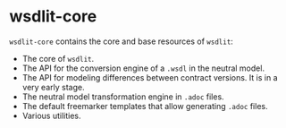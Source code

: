 <!--
  #%L
  wsdlit-core
  %%
  Copyright (C) 2021 - 2022 Axencia para a Modernización Tecnolóxica de Galicia (AMTEGA) - Xunta de Galicia
  %%
  This file is part of "wsdlit".
  
  "wsdlit" is free software: you can redistribute it and/or modify
  it under the terms of:
  European Union Public License, either Version 1.2 or – as soon
  they will be approved by the European Commission - subsequent versions of
  the EUPL;
  
  "wsdlit" is distributed in the hope that it will be useful,
  but WITHOUT ANY WARRANTY; without even the implied warranty of
  MERCHANTABILITY or FITNESS FOR A PARTICULAR PURPOSE. See the
  European Union Public License for more details.
  
  You may obtain a copy of tce European Union Public Licence at:
  http://joinup.ec.europa.eu/software/page/eupl/licence-eupl
  #L%
  -->

# wsdlit-core

`wsdlit-core` contains the core and base resources of `wsdlit`:

* The core of `wsdlit`.
* The API for the conversion engine of a `.wsdl` in the neutral model.
* The API for modeling differences between contract versions. It is in a very early stage.
* The neutral model transformation engine in `.adoc` files.
* The default freemarker templates that allow generating `.adoc` files.
* Various utilities.